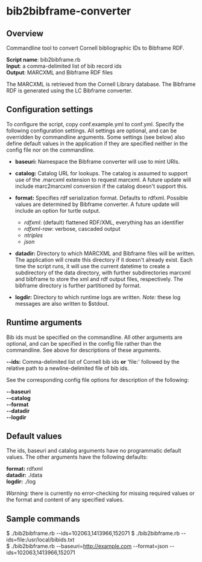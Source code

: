 # bib2bibframe-converter #

## Overview ##

Commandline tool to convert Cornell bibliographic IDs to Bibframe RDF.

**Script name**: bib2bibframe.rb  
**Input**: a comma-delimited list of bib record ids   
**Output**: MARCXML and Bibframe RDF files

The MARCXML is retrieved from the Cornell Library database. The Bibframe RDF is
generated using the LC Bibframe converter.


## Configuration settings ##

To configure the script, copy conf.example.yml to conf.yml. Specify the 
following configuration settings. All settings are optional, and can be 
overridden by commandline arguments. Some settings (see below) also define 
default values in the application if they are specified neither in the config 
file nor on the commandline.

- **baseuri:** Namespace the Bibframe converter will use to mint URIs.

- **catalog:** Catalog URL for lookups. The catalog is assumed to support use of 
the .marcxml extension to request marcxml. A future update will include 
marc2marcxml conversion if the catalog doesn't support this.

- **format:** Specifies rdf serialization format. Defaults to rdfxml. Possible
values are determined by Bibframe converter. A future update will include an
option for turtle output.   
    - *rdfxml*: (default) flattened RDF/XML, everything has an identifier  
    - *rdfxml-raw*: verbose, cascaded output  
    - *ntriples*  
    - *json*  

- **datadir:** Directory to which MARCXML and Bibframe files will be written. 
The application will create this directory if it doesn't already exist. Each 
time the script runs, it will use the current datetime to create a subdirectory 
of the data directory, with further subdirectories marcxml and bibframe to store 
the xml and rdf output files, respectively. The bibframe directory is further
partitioned by format.

- **logdir:** Directory to which runtime logs are written. *Note:* these log
messages are also written to $stdout.


## Runtime arguments ##

Bib ids must be specified on the commandline. All other arguments are optional,
and can be specified in the config file rather than the commandline. See above
for descriptions of these arguments.

**--ids:** Comma-delimited list of Cornell bib ids **or** 'file:' followed by 
the relative path to a newline-delimited file of bib ids.

See the corresponding config file options for description of the following:

**--baseuri**   
**--catalog**     
**--format**     
**--datadir**     
**--logdir**     

## Default values ##

The ids, baseuri and catalog arguments have no programmatic default values. The 
other arguments have the following defaults:

**format:** rdfxml  
**datadir:** ./data  
**logdir:** ./log  

*Warning:* there is currently no error-checking for missing required values or
the format and content of any specified values.


## Sample commands ##
$ ./bib2bibframe.rb --ids=102063,1413966,152071 
$ ./bib2bibframe.rb --ids=file:/usr/local/bibids.txt  
$ ./bib2bibframe.rb --baseuri=http://example.com --format=json --ids=102063,1413966,152071



